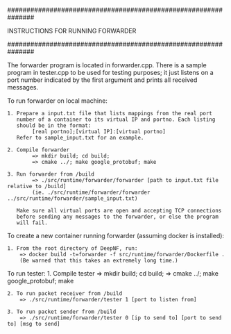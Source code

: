 ###############################################################

INSTRUCTIONS FOR RUNNING FORWARDER

###############################################################

The forwarder program is located in forwarder.cpp. There is a sample
program in tester.cpp to be used for testing purposes; it just
listens on a port number indicated by the first argument and prints
all received messages.

To run forwarder on local machine:

    1. Prepare a input.txt file that lists mappings from the real port
       number of a container to its virtual IP and portno. Each listing
       should be in the format:
            [real portno];[virtual IP]:[virtual portno]
       Refer to sample_input.txt for an example.

    2. Compile forwarder
            => mkdir build; cd build; 
            => cmake ../; make google_protobuf; make
            
    3. Run forwarder from /build
            => ./src/runtime/forwarder/forwarder [path to input.txt file relative to /build]
            (ie. ./src/runtime/forwarder/forwarder  ../src/runtime/forwarder/sample_input.txt)
            
       Make sure all virtual ports are open and accepting TCP connections
       before sending any messages to the forwarder, or else the program
       will fail.


To create a new container running forwarder (assuming docker is installed):
    
    1. From the root directory of DeepNF, run:
        => docker build -t=forwarder -f src/runtime/forwarder/Dockerfile .
        (Be warned that this takes an extremely long time.)
        
To run tester:
    1. Compile tester
        => mkdir build; cd build; 
        => cmake ../; make google_protobuf; make
        
    2. To run packet receiver from /build
        => ./src/runtime/forwarder/tester 1 [port to listen from]
        
    3. To run packet sender from /build
        => ./src/runtime/forwarder/tester 0 [ip to send to] [port to send to] [msg to send]